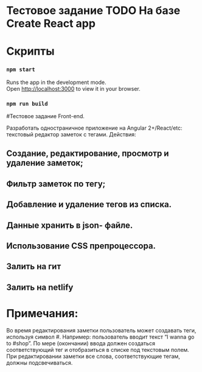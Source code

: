 # Тестовое задание TODO На базе Create React app

# Cкрипты

### `npm start`

Runs the app in the development mode.\
Open [http://localhost:3000](http://localhost:3000) to view it in your browser.

### `npm run build`

#Тестовое задание Front-end.

Разработать одностраничное приложение на Angular 2+/React/etc:
текстовый редактор заметок с тегами.
Действия:

## Создание, редактирование, просмотр и удаление заметок;
## Фильтр заметок по тегу;
## Добавление и удаление тегов из списка.
## Данные хранить в json- файле.
## Использование CSS препроцессора.
## Залить на гит
## Залить на netlify

# Примечания:
Во время редактирования заметки пользователь
может создавать теги, используя символ #.
Например: пользователь вводит текст 
“I wanna go to #shop”. По мере (окончании)
ввода должен создаться соответствующий тег
и отобразиться в списке под текстовым полем.
При редактировании заметки все слова,
соответствующие тегам, должны подсвечиваться.



